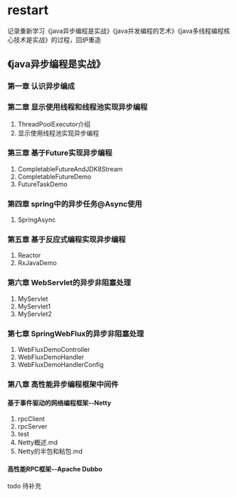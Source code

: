 # restart
记录重新学习《java异步编程是实战》《java并发编程的艺术》《java多线程编程核心技术是实战》的过程，回炉重造

## 《java异步编程是实战》
### 第一章 认识异步编成
### 第二章 显示使用线程和线程池实现异步编程
1. ThreadPoolExecutor介绍
2. 显示使用线程池实现异步编程
### 第三章 基于Future实现异步编程
1. CompletableFutureAndJDK8Stream
2. CompletableFutureDemo
3. FutureTaskDemo
### 第四章 spring中的异步任务@Async使用
1. SpringAsync
### 第五章 基于反应式编程实现异步编程
1. Reactor
2. RxJavaDemo
### 第六章 WebServlet的异步非阻塞处理
1. MyServlet
2. MyServlet1
3. MyServlet2
### 第七章 SpringWebFlux的异步非阻塞处理
1. WebFluxDemoController
2. WebFluxDemoHandler
3. WebFluxDemoHandlerConfig
### 第八章 高性能异步编程框架中间件
#### 基于事件驱动的网络编程框架--Netty
1. rpcClient
2. rpcServer
3. test
4. Netty概述.md
5. Netty的半包和粘包.md
#### 高性能RPC框架--Apache Dubbo
todo 待补充